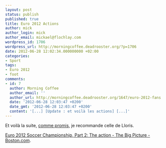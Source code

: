 ```yaml
---
layout: post
status: publish
published: true
title: Euro 2012 Actions
author: mick
author_login: mick
author_email: mickael@flochlay.com
wordpress_id: 1706
wordpress_url: http://morningcoffee.deadrooster.org/?p=1706
date: 2012-06-28 12:02:34.000000000 +02:00
categories:
- Sport
tags:
- Euro 2012
- foot
comments:
- id: 7
  author: Morning Coffee
  author_email: ''
  author_url: http://morningcoffee.deadrooster.org/1647/euro-2012-fans
  date: '2012-06-28 12:03:47 +0200'
  date_gmt: '2012-06-28 12:03:47 +0200'
  content: '[...] [Update : et voilà les actions] [...]'
---
```

Et voilà la suite, <a title="Euro 2012 Fans" href="http://morningcoffee.deadrooster.org/1647/euro-2012-fans">comme promis</a>, je recommande celle de Lloris.

<a href="http://www.boston.com/bigpicture/2012/06/euro_2012_soccer_championship_1.html">Euro 2012 Soccer Championship, Part 2: The action - The Big Picture - Boston.com</a>.

